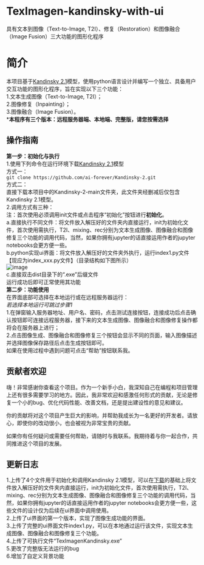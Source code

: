 # TexImagen-kandinsky-with-ui
具有文本到图像（Text-to-Image, T2I）、修复（Restoration）和图像融合（Image Fusion）三大功能的图形化程序

# 简介
本项目基于[Kandinsky 2.1](https://github.com/ai-forever/Kandinsky-2?tab=readme-ov-file)模型，使用python语言设计并编写一个独立、具备用户交互功能的图形化程序，旨在实现以下三个功能：  
1.文本生成图像（Text-to-Image, T2I）；  
2.图像修复（Inpainting）；  
3.图像融合（Image Fusion）。  
***本程序有三个版本：远程服务器端、本地端、完整版，请您按需选择**  

## 操作指南  
**第一步：初始化与执行**  
1.使用下列命令在运行环境下载[Kandinsky 2.1](https://github.com/ai-forever/Kandinsky-2?tab=readme-ov-file)模型  
方式一：  
```git clone https://github.com/ai-forever/Kandinsky-2.git  ```   
方式二：  
直接下载本项目中的Kandinsky-2-main文件夹，此文件夹经删减后仅包含Kandinsky 2.1模型。  
2.调用方式有三种：  
注：首次使用必须调用init文件或点击程序“初始化”按钮进行**初始化**。  
a.直接执行不同文件：将文件放入解压好的文件夹内直接运行，init为初始化文件，首次使用需执行，T2I、mixing、rec分别为文本生成图像、图像融合和图像修复三个功能的调用代码，当然，如果你拥有jupyter的话直接运用作者的jupyter notebooks会更方便一些。    
b.python实现ui界面：将文件放入解压好的文件夹外执行，运行index1.py文件【现应为index_xxx.py文件】（目录结构如下图所示）  
![image](https://github.com/user-attachments/assets/49e63e80-ea0d-443c-b00a-419515f2ec2f)    
c.直接双击dist目录下的“.exe”后缀文件  
运行成功后即可正常使用其功能  
**第二步：功能使用**  
在界面底部可选择在本地运行或在远程服务器运行：  
*若选择本地运行可跳过步骤1*  
1.在弹窗输入服务器地址、用户名、密码，点击测试连接按钮，连接成功后点击确认按钮即可连接远程服务器，接下来的文本生成图像、图像融合和图像修复操作都将会在服务器上进行；  
2.点击图像生成、图像融合和图像修复三个按钮会显示不同的页面，输入图像描述并选择图像保存路径后点击生成按钮即可。  
如果在使用过程中遇到问题可点击“帮助”按钮联系我。  

## 贡献者欢迎  
  
嗨！非常感谢你查看这个项目。作为一个新手小白，我深知自己在编程和项目管理上还有很多需要学习的地方。因此，我非常欢迎和感激任何形式的贡献，无论是修复一个小的bug、优化代码性能、改善文档，还是提出建设性的意见和建议。  
  
你的贡献将对这个项目产生巨大的影响，并帮助我成长为一名更好的开发者。请放心，即使你的改动很小，也会被视为非常宝贵的贡献。  
  
如果你有任何疑问或需要任何帮助，请随时与我联系。我期待着与你一起合作，共同推进这个项目的发展。  
  
## 更新日志
1.上传了4个文件用于初始化和调用Kandinsky 2.1模型，可以在[下载](https://github.com/ai-forever/Kandinsky-2?tab=readme-ov-file)的基础上将文件放入解压好的文件夹内直接运行，init为初始化文件，首次使用需执行，T2I、mixing、rec分别为文本生成图像、图像融合和图像修复三个功能的调用代码，当然，如果你拥有jupyter的话直接运用作者的jupyter notebooks会更方便一些，这些文件的设计仅为后续在ui界面中调用使用。  
2.上传了ui界面的第一个版本，实现了图像生成功能的界面。  
3.上传了完整的ui界面文件index1.py，可以在本地通过运行该文件，实现文本生成图像、图像融合和图像修复三个功能。  
4.上传了可执行文件“TexImagenKandinsky.exe”  
5.更改了完整版无法运行的bug  
6.增加了自定义背景功能  
